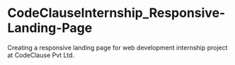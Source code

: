 # CodeClauseInternship_Responsive-Landing-Page
Creating a responsive landing page for web development internship project at CodeClause Pvt Ltd.
